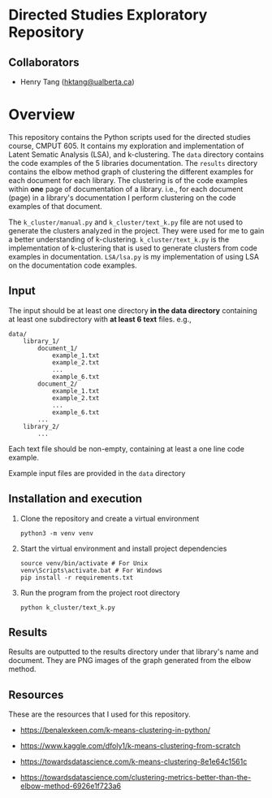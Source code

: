 # Directed Studies Exploratory Repository

## Collaborators

* Henry Tang (hktang@ualberta.ca)

# Overview

This repository contains the Python scripts used for the directed studies course, CMPUT 605.
It contains my exploration and implementation of Latent Sematic Analysis (LSA), and k-clustering.
The `data` directory contains the code examples of the 5 libraries documentation.
The `results` directory contains the elbow method graph of clustering the different examples for each document for each library.
The clustering is of the code examples within **one** page of documentation of a library.
i.e., for each document (page) in a library's documentation I perform clustering on the code examples of that document.

The `k_cluster/manual.py` and `k_cluster/text_k.py` file are not used to generate the clusters analyzed in the project.
They were used for me to gain a better understanding of k-clustering.
`k_cluster/text_k.py` is the implementation of k-clustering that is used to generate clusters from code examples in documentation.
`LSA/lsa.py` is my implementation of using LSA on the documentation code examples.

## Input
The input should be at least one directory **in the data directory** containing at least one subdirectory with **at least 6 text** files. e.g., 
```
data/
    library_1/
        document_1/
            example_1.txt
            example_2.txt
            ...
            example_6.txt
        document_2/
            example_1.txt
            example_2.txt
            ...
            example_6.txt
        ...
    library_2/
        ...
```
Each text file should be non-empty, containing at least a one line code example.

Example input files are provided in the `data` directory

## Installation and execution

1. Clone the repository and create a virtual environment
    ```
    python3 -m venv venv
    ```
2. Start the virtual environment and install project dependencies
    ```
    source venv/bin/activate # For Unix
    venv\Scripts\activate.bat # For Windows
    pip install -r requirements.txt
   ```
3. Run the program from the project root directory
    ```
   python k_cluster/text_k.py
   ```

## Results
Results are outputted to the results directory under that library's name and document.
They are PNG images of the graph generated from the elbow method.

## Resources
These are the resources that I used for this repository.

* https://benalexkeen.com/k-means-clustering-in-python/

* https://www.kaggle.com/dfoly1/k-means-clustering-from-scratch

* https://towardsdatascience.com/k-means-clustering-8e1e64c1561c

* https://towardsdatascience.com/clustering-metrics-better-than-the-elbow-method-6926e1f723a6
